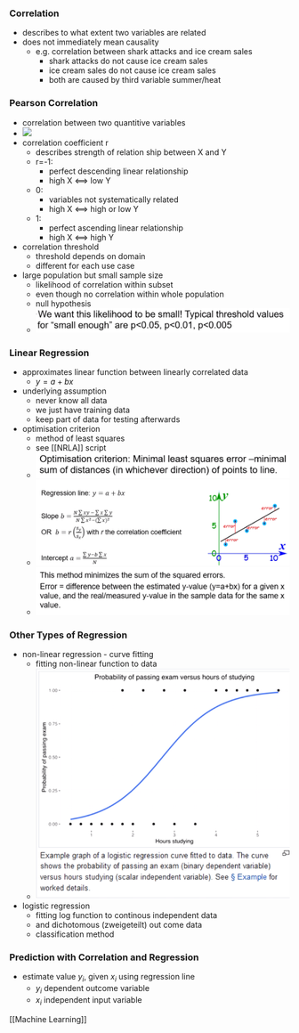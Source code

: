 ### Correlation
+ describes to what extent two variables are related
+ does not immediately mean causality
	+ e.g. correlation between shark attacks and ice cream sales
		+ shark attacks do not cause ice cream sales
		+ ice cream sales do not cause ice cream sales
		+ both are caused by third variable summer/heat

### Pearson Correlation
+ correlation between two quantitive variables
+ ![](Pasted%20image%2020220523100513.png)
+ correlation coefficient r 
	+ describes strength of relation ship between X and Y
	+ r=-1: 
		+ perfect descending linear relationship
		+ high X <==> low Y
	+  0: 
		+ variables not systematically related
		+ high X <==> high or low Y
	+  1: 
		+ perfect ascending linear relationship
		+ high X <==> high Y
+  correlation threshold
	+ threshold depends on domain
	+ different for each use case
+  large population but small sample size
	+ likelihood of correlation within subset
	+ even though no correlation within whole population
	+ null hypothesis
	+ ![](Pasted%20image%2020220523101844.png)

### Linear Regression
+ approximates linear function between linearly correlated data
	+ $y=a+bx$
+ underlying assumption
	+ never know all data
	+ we just have training data
	+ keep part of data for testing afterwards
+ optimisation criterion
	+ method of least squares
	+ see [[NRLA]] script
	+ ![](Pasted%20image%2020220523102714.png)
	+ ![](Pasted%20image%2020220523102749.png)
	+ ![](Pasted%20image%2020220523102804.png)

### Other Types of Regression
+ non-linear regression - curve fitting
	+ fitting non-linear function to data
	+ ![](Pasted%20image%2020220523103022.png)
+ logistic regression
	+ fitting log function to continous independent data
	+ and dichotomous (zweigeteilt) out come data
	+ classification method

### Prediction with Correlation and Regression
+ estimate value $y_i$, given $x_i$ using regression line
	+ $y_i$ dependent outcome variable
	+ $x_i$ independent input variable

[[Machine Learning]]
